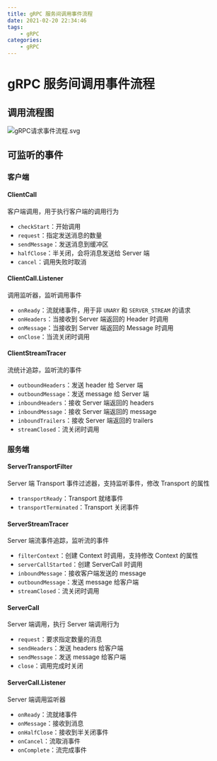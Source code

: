 ```yaml
---
title: gRPC 服务间调用事件流程
date: 2021-02-20 22:34:46
tags:
    - gRPC
categories: 
    - gRPC
---
```


# gRPC 服务间调用事件流程

## 调用流程图

![gRPC请求事件流程.svg](https://hellowoodes.oss-cn-beijing.aliyuncs.com/picture/gRPC请求事件流程.svg)

## 可监听的事件

### 客户端

#### ClientCall

客户端调用，用于执行客户端的调用行为

- `checkStart`：开始调用
- `request`：指定发送消息的数量
- `sendMessage`：发送消息到缓冲区
- `halfClose`：半关闭，会将消息发送给 Server 端
- `cancel`：调用失败时取消

#### ClientCall.Listener

调用监听器，监听调用事件

-  `onReady`：流就绪事件，用于非 `UNARY` 和 `SERVER_STREAM` 的请求
-  `onHeaders`：当接收到 Server 端返回的 Header 时调用
-  `onMessage`：当接收到 Server 端返回的 Message 时调用
-  `onClose`：当流关闭时调用

#### ClientStreamTracer

流统计追踪，监听流的事件

- `outboundHeaders`：发送 header 给 Server 端
- `outboundMessage`：发送 message 给 Server 端
- `inboundHeaders`：接收 Server 端返回的 headers
- `inboundMessage`：接收 Server 端返回的 message
- `inboundTrailers`：接收 Server 端返回的 trailers
- `streamClosed`：流关闭时调用

### 服务端

#### ServerTransportFilter

Server 端 Transport 事件过滤器，支持监听事件，修改 Transport 的属性

- `transportReady`：Transport 就绪事件
- `transportTerminated`：Transport 关闭事件

#### ServerStreamTracer

Server 端流事件追踪，监听流的事件

- `filterContext`：创建 Context 时调用，支持修改 Context 的属性
- `serverCallStarted`：创建 ServerCall 时调用
- `inboundMessage`：接收客户端发送的 message
- `outboundMessage`：发送 message 给客户端
- `streamClosed`：流关闭时调用

#### ServerCall

Server 端调用，执行 Server 端调用行为

- `request`：要求指定数量的消息
- `sendHeaders`：发送 headers 给客户端
- `sendMessage`：发送 message 给客户端
- `close`：调用完成时关闭

#### ServerCall.Listener

Server 端调用监听器

- `onReady`：流就绪事件
- `onMessage`：接收到消息
- `onHalfClose`：接收到半关闭事件
- `onCancel`：流取消事件
- `onComplete`：流完成事件


